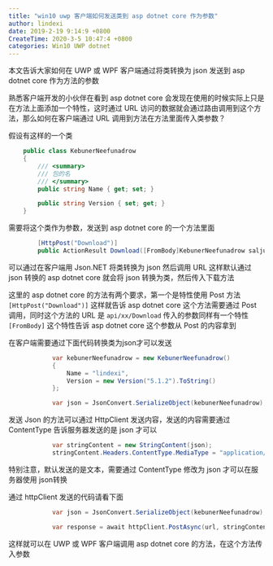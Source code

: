 ```yaml
---
title: "win10 uwp 客户端如何发送类到 asp dotnet core 作为参数"
author: lindexi
date: 2019-2-19 9:14:9 +0800
CreateTime: 2020-3-5 10:47:4 +0800
categories: Win10 UWP dotnet
---
```


本文告诉大家如何在 UWP 或 WPF 客户端通过将类转换为 json 发送到 asp dotnet core 作为方法的参数

<!--more-->


<!-- csdn -->

熟悉客户端开发的小伙伴在看到 asp dotnet core 会发现在使用的时候实际上只是在方法上面添加一个特性，这时通过 URL 访问的数据就会通过路由调用到这个方法，那么如何在客户端通过 URL 调用到方法在方法里面传入类参数？

假设有这样的一个类

```csharp
    public class KebunerNeefunadrow
    {
        /// <summary>
        /// 包的名
        /// </summary>
        public string Name { get; set; }

        public string Version { set; get; }
    }
```

需要将这个类作为参数，发送到 asp dotnet core 的一个方法里面

```csharp
        [HttpPost("Download")]
        public ActionResult Download([FromBody]KebunerNeefunadrow saljudecooBolor)
```

可以通过在客户端用 Json.NET 将类转换为 json 然后调用 URL 这样默认通过 json 转换的 asp dotnet core 就会将 json 转换为类，然后传入下载方法

这里的 asp dotnet core 的方法有两个要求，第一个是特性使用 Post 方法 `[HttpPost("Download")]` 这样就告诉 asp dotnet core 这个方法需要通过 Post 调用，同时这个方法的 URL 是 `api/xx/Download` 传入的参数同样有一个特性 `[FromBody]` 这个特性告诉 asp dotnet core 这个参数从 Post 的内容拿到

在客户端需要通过下面代码转换类为json才可以发送

```csharp
            var kebunerNeefunadrow = new KebunerNeefunadrow()
            {
                Name = "lindexi",
                Version = new Version("5.1.2").ToString()
            };

            var json = JsonConvert.SerializeObject(kebunerNeefunadrow);

```

发送 Json 的方法可以通过 HttpClient 发送内容，发送的内容需要通过 ContentType 告诉服务器发送的是 json 才可以

```csharp
            var stringContent = new StringContent(json);
            stringContent.Headers.ContentType.MediaType = "application/json";
```

特别注意，默认发送的是文本，需要通过 ContentType 修改为 json 才可以在服务器使用 json转换

通过 httpClient 发送的代码请看下面

```csharp
            var json = JsonConvert.SerializeObject(kebunerNeefunadrow);

            var response = await httpClient.PostAsync(url, stringContent);
```

这样就可以在 UWP 或 WPF 客户端调用 asp dotnet core 的方法，在这个方法传入参数

